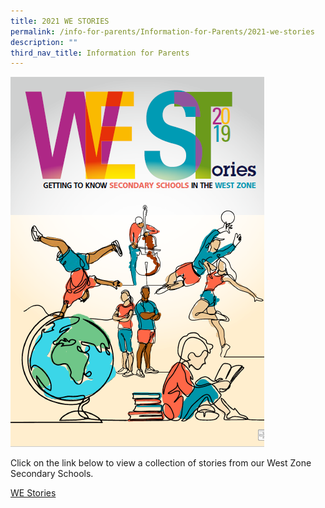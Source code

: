 ```yaml
---
title: 2021 WE STORIES
permalink: /info-for-parents/Information-for-Parents/2021-we-stories
description: ""
third_nav_title: Information for Parents
---
```

![](/images/westories.png)

Click on the link below to view a collection of stories from our West Zone Secondary Schools.

[WE Stories](http://we%20stories/)

